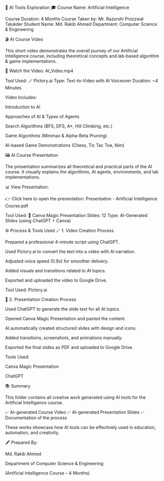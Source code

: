 🧠 AI Tools Exploration
🎓 Course Name: Artificial Intelligence

Course Duration: 4 Months
Course Taken by: Mr. Razorshi Prozzwal Talukder
Student Name: Md. Rakib Ahmed
Department: Computer Science & Engineering

🎬 AI Course Video

This short video demonstrates the overall journey of our Artificial Intelligence course,
including theoretical concepts and lab-based algorithm & game implementations.

🎥 Watch the Video:
AI_Video.mp4

Tool Used: 🪄 Pictory.ai
Type: Text-to-Video with AI Voiceover
Duration: ~4 Minutes

Video Includes:

Introduction to AI

Approaches of AI & Types of Agents

Search Algorithms (BFS, DFS, A*, Hill Climbing, etc.)

Game Algorithms (Minimax & Alpha-Beta Pruning)

AI-based Game Demonstrations (Chess, Tic Tac Toe, Nim)

🖼️ AI Course Presentation

The presentation summarizes all theoretical and practical parts of the AI course.
It visually explains the algorithms, AI agents, environments, and lab implementations.

📊 View Presentation:

👉 Click here to open the presentation:
Presentation - Artificial Intelligence Course.pdf

Tool Used: 🧩 Canva Magic Presentation
Slides: 12
Type: AI-Generated Slides (using ChatGPT + Canva)

⚙️ Process & Tools Used
🪄 1. Video Creation Process

Prepared a professional 4-minute script using ChatGPT.

Used Pictory.ai to convert the text into a video with AI narration.

Adjusted voice speed (0.9x) for smoother delivery.

Added visuals and transitions related to AI topics.

Exported and uploaded the video to Google Drive.

Tool Used: Pictory.ai

🧩 2. Presentation Creation Process

Used ChatGPT to generate the slide text for all AI topics.

Opened Canva Magic Presentation and pasted the content.

AI automatically created structured slides with design and icons.

Added transitions, screenshots, and animations manually.

Exported the final slides as PDF and uploaded to Google Drive.

Tools Used:

Canva Magic Presentation

ChatGPT

📚 Summary

This folder contains all creative work generated using AI tools for the Artificial Intelligence course.

✅ AI-generated Course Video
✅ AI-generated Presentation Slides
✅ Documentation of the process

These works showcase how AI tools can be effectively used in education, automation, and creativity.

🖋️ Prepared By:

Md. Rakib Ahmed

Department of Computer Science & Engineering

(Artificial Intelligence Course – 4 Months)
